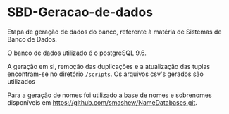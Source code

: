 # SBD-Geracao-de-dados
Etapa de geração de dados do banco, referente à matéria de Sistemas de Banco de Dados.

O banco de dados utilizado é o postgreSQL 9.6.

A geração em si, remoção das duplicações e a atualização das tuplas encontram-se no diretório ```/scripts```. Os arquivos csv's gerados são utilizados  

Para a geração de nomes foi utilizado a base de nomes e sobrenomes disponíveis em https://github.com/smashew/NameDatabases.git.
